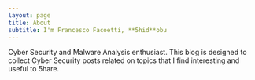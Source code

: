 ```yaml
---
layout: page
title: About
subtitle: I'm Francesco Facoetti, **5hid**obu
---
```


Cyber Security and Malware Analysis enthusiast. 
This blog is designed to collect Cyber Security posts related on topics that I find interesting and useful to 5hare.
